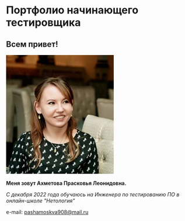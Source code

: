 # Портфолио начинающего тестировщика
## Всем привет!
![Мое фото](34021.jpg)

**Меня зовут Ахметова Прасковья Леонидовна.**

*С декабря 2022 года обучаюсь на Инженера по тестированию ПО в онлайн-школе "Нетология"*

e-mail: pashamoskva908@mail.ru